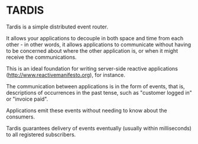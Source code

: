 TARDIS
==============

Tardis is a simple distributed event router.

It allows your applications to decouple in both space and time from each other - in other words, it allows applications to communicate without having to be concerned about where the other application is, or when it might receive the communications.

This is an ideal foundation for writing server-side reactive applications (http://www.reactivemanifesto.org), for instance.

The communication between applications is in the form of events, that is, descriptions of occurrences in the past tense, such as "customer logged in" or "invoice paid".

Applications emit these events without needing to know about the consumers.

Tardis guarantees delivery of events eventually (usually within milliseconds) to all registered subscribers.
  